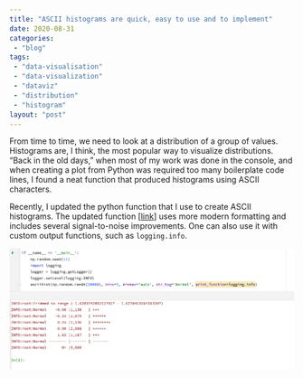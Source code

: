 ```yaml
---
title: "ASCII histograms are quick, easy to use and to implement"
date: 2020-08-31
categories: 
 - "blog"
tags: 
 - "data-visualisation"
 - "data-visualization"
 - "dataviz"
 - "distribution"
 - "histogram"
layout: "post"
---
```


From time to time, we need to look at a distribution of a group of values. Histograms are, I think, the most popular way to visualize distributions. “Back in the old days,” when most of my work was done in the console, and when creating a plot from Python was required too many boilerplate code lines, I found a neat function that produced histograms using ASCII characters.

Recently, I updated the python function that I use to create ASCII histograms. The updated function [[link](https://gist.github.com/bgbg/608d9ef4fd75032731651257fe67fc81)] uses more modern formatting and includes several signal-to-noise improvements. One can also use it with custom output functions, such as `logging.info`.

![](/assets/img/2020/08/image-12.png)
